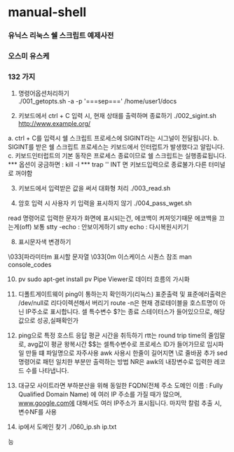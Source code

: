 # manual-shell

### 유닉스 리눅스 쉘 스크립트 예제사전
### 오스미 유스케
### 132 가지

001. 명령어옵션처리하기  
./001_getopts.sh -a -p '===sep===' /home/user1/docs

002. 키보드에서 ctrl + C 입력 시, 현재 상태를 출력하며 종료하기
./002_sigint.sh http://www.example.org/

a. ctrl + C를 입력시 쉘 스크립트 프로세스에 SIGINT라는 시그널이 전달됩니다.
b. SIGINT를 받은 쉘 스크립트 프로세스는 키보드에서 인터럽트가 발생했다고 알립니다.
c. 키보드인터럽트의 기본 동작은 프로세스 종료이므로 쉘 스크립트는 실행종료됩니다.
*** 옵션이 궁금하면 : kill -l
*** trap '' INT 면 키보드입력으로 종료불가.다른 터미널로 꺼야함

003. 키보드에서 입력받은 값을 써서 대화형 처리
./003_read.sh

004. 암호 입력 시 사용자 키 입력을 표시하지 않기
./004_pass_wget.sh

read 명령어로 입력한 문자가 화면에 표시되는건, 에코백이 켜져잇기때문
에코백을 끄는게(off) 보통
stty -echo : 안보이게하기 
stty echo : 다시복원시키기

008. 표시문자색 변경하기

\033[파라미터m 표시할 문자열 \033[0m
이스케이스 시퀀스 참조
man console_codes

010. pv
sudo apt-get install pv
Pipe Viewer로 데이터 흐름의 가시화

055. 디폴트게이트웨이 ping이 통하는지 확인하기(리눅스)
표준출력 및 표준에러출력은 /dev/null로 리다이렉션해서 버리기
route -n은 현재 경로테이블을 호스트명이 아닌 IP주소로 표시합니다.
셀 특수변수 $?는 종료 스테이터스가 들어있으므로, 해당 값으로 성공,실패확인가

057. ping으로 특정 호스트 응답 평균 시간을 취득하기
rtt는 round trip time의 줄임말로, avg값이 평균 왕복시간
$$는 셀특수변수로 프로세스 ID가 들어가므로 임시파일 만들 떄 파일명으로 자주사용
awk 사용시 한줄이 길어지면 \로 줄바꿈 추가
sed 명령어로 패턴 일치한 부분만 출력하는 방법
NR은 awk의 내장변수로 입력한 레코드 수를 나타냅니다.

059. 대규모 사이트라면 부하분산을 위해 동일한 FQDN(전체 주소 도메인 이름 : Fully Qualified Domain Name)
에 여러 IP 주소를 가질 때가 많으며, www.google.com에 대해서도 여러 IP주소가 표시됩니다.
마지막 칼럼 추출 시, 변수NF를 사용

060. ip에서 도메인 찾기
./060_ip.sh ip.txt






능
